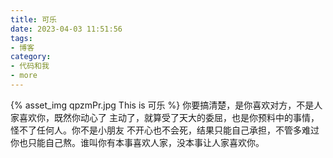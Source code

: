```yaml
---
title: 可乐
date: 2023-04-03 11:51:56
tags:
- 博客
category:
- 代码和我
- more
---
```

{% asset_img qpzmPr.jpg This is 可乐 %}
你要搞清楚，是你喜欢对方，不是人家喜欢你，既然你动心了 主动了，就算受了天大的委屈，也是你预料中的事情，怪不了任何人。你不是小朋友 不开心也不会死，结果只能自己承担，不管多难过 你也只能自己熬。谁叫你有本事喜欢人家，没本事让人家喜欢你。